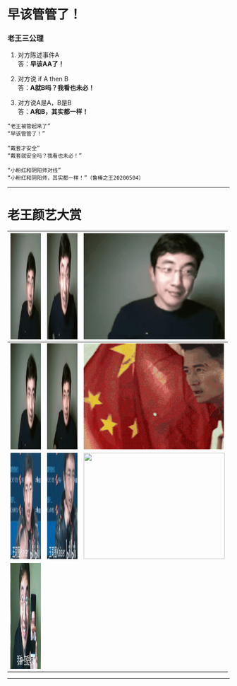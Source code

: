 # 早该管管了！


### 老王三公理
1. 对方陈述事件A   
答：**早该AA了！** 

2. 对方说 if A then B  
答：**A就B吗？我看也未必！** 

3. 对方说A是A，B是B  
答：**A和B，其实都一样！** 

```
“老王被管起来了”  
“早该管管了！”

“戴套才安全”  
“戴套就安全吗？我看也未必！”

“小粉红和阴阳师对线”  
“小粉红和阴阳师，其实都一样！”（鲁棒之王20200504）
```

----------------------------------
<!---
### 不知道xiao

```
以前说“难得糊涂”，但糊涂给人感觉是博弈中选择了劣势策略，至少有一个博弈的过程，这就容易破坏安定团结大好局面。

还是大咕咕咕鸡的“假装不知道”比较好，假装不知道，也就没有博弈了，岁月静好就一定要实现。 （鲁棒之王20200526）
```

----------------------------------
--->

# 老王颜艺大赏

<style>
.box{
  width:500px;
}
</style>

<div class='box'>

| <img src="./老王颜艺/感恩.gif" height="240px" width="320px" >                 | <img src="./老王颜艺/握拳.gif" height="240px" width="320px" >  | <img src="./老王颜艺/摇头.gif" height="240px" width="320px" >     |
|-------------------------------------------------------------------------------|----------------------------------------------------------------|-------------------------------------------------------------------|
| <img src="./老王颜艺/这就是.gif" height="240px" width="320px" >               | <img src="./老王颜艺/敬礼.gif" height="240px" width="320px" >  | <img src="./老王颜艺/吴京敬礼.gif" height="240px" width="320px" > |
| <img src="./老王颜艺/打拳1.gif" height="240px" width="320px" >                | <img src="./老王颜艺/打拳2.gif" height="240px" width="320px" > | <img src="./老王颜艺/打拳3.gif" height="240px" width="320px" >    |
| <img src="./老王颜艺/我一直用的都是华为啊.jpg" height="240px" width="320px" > |                                                                |                                                                   |                                                          |

</div>

----------------------------------
